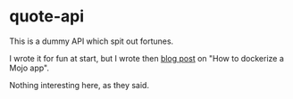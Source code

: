 # quote-api

This is a dummy API which spit out fortunes.

I wrote it for fun at start, but I wrote then [blog post](https://blog.kharec.info/post/docker-love-mojolicious/) on "How to dockerize a Mojo app".

Nothing interesting here, as they said.
